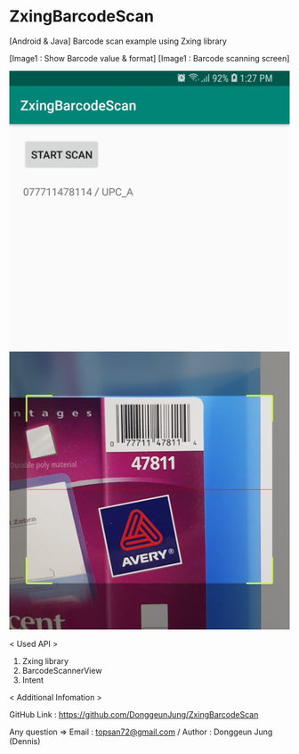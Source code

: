 # ZxingBarcodeScan

[Android & Java] Barcode scan example using Zxing library

[Image1 : Show Barcode value & format]
[Image1 : Barcode scanning screen]

<div>
<img src="https://github.com/DonggeunJung/ZxingBarcodeScan/blob/master/ZxingBarcodeScan_Capture01.jpg?raw=true width="400px"></img>
<img src="https://github.com/DonggeunJung/ZxingBarcodeScan/blob/master/ZxingBarcodeScan_Capture02.jpg?raw=true width="400px"></img>
</div>


< Used API >
1. Zxing library
2. BarcodeScannerView
3. Intent


< Additional Infomation >

GitHub Link : https://github.com/DonggeunJung/ZxingBarcodeScan

Any question => Email : topsan72@gmail.com / Author : Donggeun Jung (Dennis)
